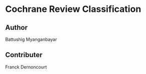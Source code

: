 Cochrane Review Classification
=================

Author
-------------------

Battushig Myanganbayar

Contributer
--------------
Franck Dernoncourt 

